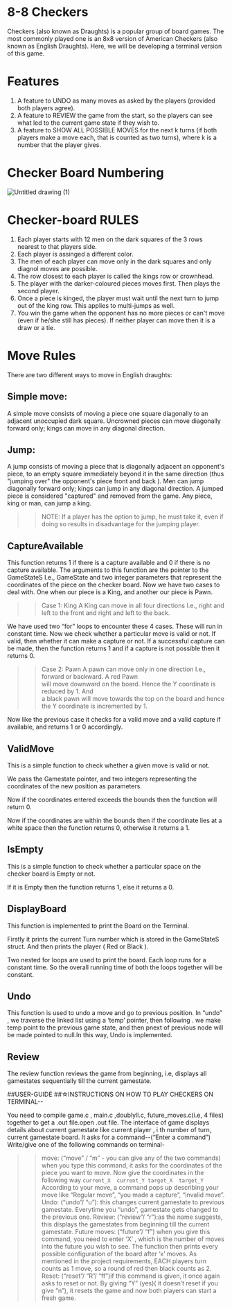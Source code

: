 # 8-8 Checkers
Checkers (also known as Draughts) is a popular group of board games. The most commonly played one is an 8x8 version of American Checkers (also known as English Draughts). Here, we will be developing a terminal version of this game.

# Features
1. A feature to UNDO as many moves as asked by the players (provided both players agree).
2. A feature to REVIEW the game from the start, so the players can see what led to the current game state if they wish to.
3. A feature to SHOW ALL POSSIBLE MOVES for the next k turns (if both players make a move each, that is counted as two turns), where k is a number that the player gives.

# Checker Board Numbering
![Untitled drawing (1)](https://user-images.githubusercontent.com/82858718/115566952-5c4b3380-a2d8-11eb-9fee-145db79de448.png)

# Checker-board RULES
1. Each player starts with 12 men on the dark squares of the 3 rows nearest to that players side.
2. Each player is assinged a different color.
3. The men of each player can move only in the dark squares and only diagnol moves are possible.
4. The row closest to each player is called the kings row or crownhead.
5. The player with the darker-coloured pieces moves first. Then plays the second player.
6. Once a piece is kinged, the player must wait until the next turn to jump out of the king row. This applies to multi-jumps as well.
7. You win the game when the opponent has no more pieces or can't move (even if he/she still has pieces). If neither player can move then it is a draw or a tie.

# Move Rules
There are two different ways to move in English draughts:

## Simple move:

A simple move consists of moving a piece one square diagonally to an adjacent unoccupied dark square. 
Uncrowned pieces can move diagonally forward only; kings can move in any diagonal direction.

## Jump:

A jump consists of moving a piece that is diagonally adjacent an opponent's piece, to an empty square immediately beyond it in the same direction (thus "jumping over" the opponent's piece front and back ). 
Men can jump diagonally forward only; kings can jump in any diagonal direction. A jumped piece is considered "captured" and removed from the game. Any piece, king or man, can jump a king. 

>> NOTE:
If a player has the option to jump, he must take it, even if doing so results in disadvantage for the jumping player.

## CaptureAvailable 
This function returns 1 if there is a capture available and 0 if there is no capture available. 
The arguments to this function are the pointer to the GameStateS I.e., GameState and two integer parameters that represent the coordinates of the piece on the checker board. 
Now we have two cases to deal with. One when our piece is a King, and another our piece is Pawn. 
>> Case 1: King 
A King can move in all four directions I.e., right and left to the front and right and left to the back. 
                          
We have used two “for” loops to encounter these 4 cases. These will run in constant time. 
Now we check whether a particular move is valid or not. If valid, then whether it can make a capture or not. 
If a successful capture can be made, then the function returns 1 and if a capture is not possible then it returns 0.  
                                   
>> Case 2: Pawn 
 A pawn can move only in one direction I.e., forward or backward. A red Pawn                 
 will  move downward on the board. Hence the Y coordinate is reduced by 1. And  
 a black  pawn will move towards the top on the board and hence the Y 
 coordinate is incremented by 1. 
                         
Now like the previous case it checks for a valid move and a valid capture if                                          
available, and returns 1 or 0 accordingly.  


## ValidMove
This is a simple function to check whether a given move is valid or not.

We pass the Gamestate pointer, and two integers representing the coordinates of the new position as parameters. 

Now if the coordinates entered exceeds the bounds then the function will return 0.

Now if the coordinates are within the bounds then if the coordinate lies at a white space then the function returns 0, otherwise it returns a 1.


## IsEmpty
This is a simple function to check whether a particular space on the checker board is Empty or not.

If it is Empty then the function returns 1, else it returns a 0.

## DisplayBoard
This function is implemented to print the Board on the Terminal.

Firstly it prints the current Turn number which is stored in the GameStateS struct. And then prints the player ( Red or Black ).

Two nested for loops are used to print the board. Each loop runs for a constant time. So the overall running time of both the loops together will be constant.
## Undo
This function is used to undo a move and go to previous position.
In “undo” , we traverse the linked list using a ‘temp’ pointer, then following . we make temp point to the previous game state, and then pnext of previous node will be made pointed to null.In this way, Undo is implemented.

## Review
The review function reviews the game from beginning, i.e, displays all gamestates sequentially till the current gamestate.



##USER-GUIDE 
##☆INSTRUCTIONS ON HOW TO PLAY CHECKERS ON TERMINAL--

You need to compile game.c , main.c ,doublyll.c, future_moves.c(i.e, 4 files) together to get a .out file.open .out file.
The interface of game displays details about current gamestate like current player , i th number of turn, current gamestate board.
It asks for a command--(“Enter a command”)
Write/give one of the following commands on terminal-
>>move: (“move” /  “m” - you can give any of the two commands)
when you type this command, it asks for the coordinates of the piece you want to move. Now give the coordinates in the following way
``current_X  current_Y target_X  target_Y``
According to your move, a command pops up describing your move like “Regular move”, “you made a capture”, “invalid move”.
>>Undo: (“undo”/ “u”): this changes current gamestate to previous gamestate. Everytime you “undo”, gamestate gets changed to the previous one.
>>Review: (“review”/ “r”):as the name suggests, this displays the gamestates from beginning till the current gamestate.
>>Future moves: (“future”/ “f”) when you give this command, you need to enter ‘X’ , which is the number of moves into the future you wish to see.
The function then prints every possible configuration of the board after ‘x’ moves. As mentioned in the project requirements, EACH players turn counts as 1 move, so a round of red then black counts as 2.
>>Reset: (“reset”/ “R”/ “ff”)if this command is given, it  once again asks  to reset or not. By giving “Y” (yes)( it doesn’t reset if you give “n”), it resets the game and now both players can start a fresh game.




